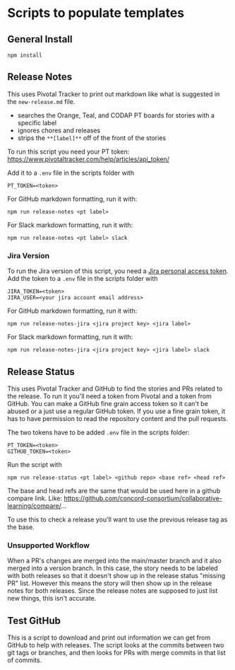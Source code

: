 # Scripts to populate templates

## General Install

    npm install

## Release Notes

This uses Pivotal Tracker to print out markdown like what is suggested in the `new-release.md` file.
- searches the Orange, Teal, and CODAP PT boards for stories with a specific label
- ignores chores and releases
- strips the `**[label]**` off of the front of the stories

To run this script you need your PT token: https://www.pivotaltracker.com/help/articles/api_token/

Add it to a `.env` file in the scripts folder with

    PT_TOKEN=<token>

For GitHub markdown formatting, run it with:

    npm run release-notes <pt label>

For Slack markdown formatting, run it with:

    npm run release-notes <pt label> slack

### Jira Version

To run the Jira version of this script, you need a [Jira personal access token](https://confluence.atlassian.com/enterprise/using-personal-access-tokens-1026032365.html). Add the token to a `.env` file in the scripts folder with

    JIRA_TOKEN=<token>
    JIRA_USER=<your jira account email address>

For GitHub markdown formatting, run it with:

    npm run release-notes-jira <jira project key> <jira label>

For Slack markdown formatting, run it with:

    npm run release-notes-jira <jira project key> <jira label> slack

## Release Status

This uses Pivotal Tracker and GitHub to find the stories and PRs related to the release. To run it you'll need a token from Pivotal and a token from GitHub. You can make a GitHub fine grain access token so it can't be abused or a just use a regular GitHub token. If you use a fine grain token, it has to have permission to read the repository content and the pull requests.  

The two tokens have to be added `.env` file in the scripts folder:

    PT_TOKEN=<token>
    GITHUB_TOKEN=<token>

Run the script with

    npm run release-status <pt label> <github repo> <base ref> <head ref>

The base and head refs are the same that would be used here in a github compare link. Like: 
https://github.com/concord-consortium/collaborative-learning/compare/<base>...<head>

To use this to check a release you'll want to use the previous release tag as the base.

### Unsupported Workflow
When a PR's changes are merged into the main/master branch and it also merged into a version branch. In this case, the story needs to be labeled with both releases so that it doesn't show up in the release status "missing PR" list. However this means the story will then show up in the release notes for both releases. Since the release notes are supposed to just list new things, this isn't accurate. 

## Test GitHub

This is a script to download and print out information we can get from GitHub to help with releases. The script looks at the commits between two git tags or branches, and then looks for PRs with merge commits in that list of commits.
